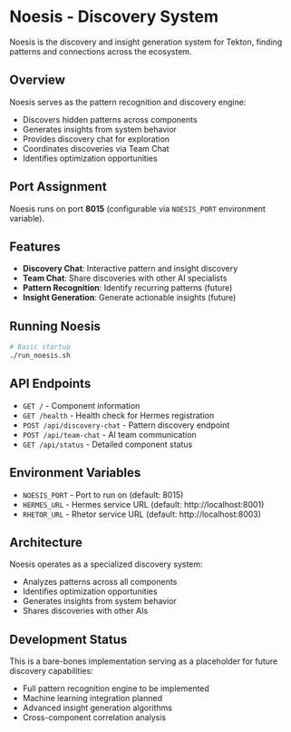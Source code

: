 # Noesis - Discovery System

Noesis is the discovery and insight generation system for Tekton, finding patterns and connections across the ecosystem.

## Overview

Noesis serves as the pattern recognition and discovery engine:
- Discovers hidden patterns across components
- Generates insights from system behavior
- Provides discovery chat for exploration
- Coordinates discoveries via Team Chat
- Identifies optimization opportunities

## Port Assignment

Noesis runs on port **8015** (configurable via `NOESIS_PORT` environment variable).

## Features

- **Discovery Chat**: Interactive pattern and insight discovery
- **Team Chat**: Share discoveries with other AI specialists
- **Pattern Recognition**: Identify recurring patterns (future)
- **Insight Generation**: Generate actionable insights (future)

## Running Noesis

```bash
# Basic startup
./run_noesis.sh
```

## API Endpoints

- `GET /` - Component information
- `GET /health` - Health check for Hermes registration
- `POST /api/discovery-chat` - Pattern discovery endpoint
- `POST /api/team-chat` - AI team communication
- `GET /api/status` - Detailed component status

## Environment Variables

- `NOESIS_PORT` - Port to run on (default: 8015)
- `HERMES_URL` - Hermes service URL (default: http://localhost:8001)
- `RHETOR_URL` - Rhetor service URL (default: http://localhost:8003)

## Architecture

Noesis operates as a specialized discovery system:
- Analyzes patterns across all components
- Identifies optimization opportunities
- Generates insights from system behavior
- Shares discoveries with other AIs

## Development Status

This is a bare-bones implementation serving as a placeholder for future discovery capabilities:
- Full pattern recognition engine to be implemented
- Machine learning integration planned
- Advanced insight generation algorithms
- Cross-component correlation analysis